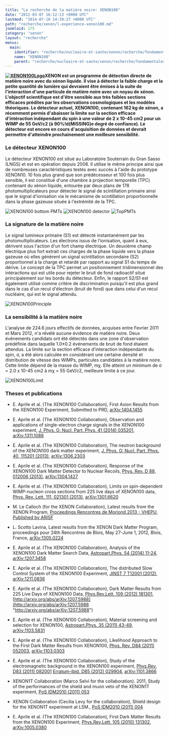 ```yaml
---
title: "La recherche de la matière noire: XENON100"
date: "2012-03-07 16:12:13 +0000 UTC"
lastmod: "2014-07-10 14:39:27 +0000 UTC"
path: "recherche/xenon/l-experience-xenon100.md"
joomlaid: 175
category: "xenon"
layout: "recherche"
menus:
  main:
    identifier: "recherche/nucleaire-et-sante/xenon/recherche/fondamentales/xenon100"
    name: "XENON100"
    parent: "recherche/nucleaire-et-sante/xenon/recherche/fondamentales"
---
```

**[![XENON100Logo](images/Recherche/Xenon/XENON100Logo.jpg)](http://xenon1t.org)XENON est un programme de détection directe de matière noire avec du xénon liquide. Il vise à détecter la faible charge et la petite quantité de lumière qui devraient être émises à la suite de l'interaction d'une particule de matière noire avec un noyau de xénon. L'objectif scientifique est d'être sensible aux très faibles sections efficaces prédites par les observations cosmologiques et les modèles théoriques. Le détecteur actuel, XENON100, contenant 162 kg de xénon, a récemment permis d'abaisser la limite sur la section efficace d'intéraction indépendant du spin à une valeur de 2 x 10\-45 cm2 pour un WIMP de 55 GeV/c2 (à 90%!d(MISSING)e degré de confiance). Le détecteur est encore en cours d'acquisition de données et devrait permettre d'atteindre prochainement une meilleure sensibilité.**

### Le détecteur XENON100

Le détecteur XENON100 est situé au Laboratoire Souterrain du Gran Sasso (LNGS) et est en opération depuis 2008. Il utilise le même principe ainsi que de nombreuses caractéristiques testés avec succès à l'aide du prototype XENON10. 10 fois plus grand que son prédécesseur et 100 fois plus sensible, il est constitué d'une chambre à projection temporelle (TPC) contenant du xénon liquide, entourée par deux plans de 178 photomultiplicateurs pour détecter le signal de scintillation primaire ainsi que le signal d'ionisation via le mécanisme de scintillation proportionnelle dans la phase gazeuse située à l'extrémité de la TPC.

![XENON100 bottom PMTs](images/Recherche/Xenon/XENON100BottomPMTs.jpg) ![XENON100 detector](images/Recherche/Xenon/XENON100.jpg) ![TopPMTs](images/Recherche/Xenon/TopPMTs.jpg)

### La signature de la matière noire

Le signal lumineux primaire (S1) est détecté instantanément par les photomultiplicateurs. Les électrons issus de l'ionisation, quant à eux, dérivent sous l'action d'un fort champ électrique. Un deuxième champ électrique plus fort extrait ces charges de la phase liquide vers la phase gazeuse où elles génèrent un signal scintillation secondaire (S2) proportionnel à la charge et retardé par rapport au signal S1 du temps de dérive. Le concept de la TPC permet un positionnement tridimensionnel des intéractions qui est utile pour rejeter le bruit de fond radioactif situé principalement sur les bords du détecteur. Enfin, le rapport S2/S1 est également utilisé comme critère de discrimination puisqu'il est plus grand dans le cas d'un recul d'électron (bruit de fond) que dans celui d'un recul nucléaire, qui est le signal attendu.

![XENON100Principle](images/Recherche/Xenon/XENON100Principle.jpg)

### La sensibilité à la matière noire

L'analyse de 224.6 jours effectifs de données, acquises entre Fevrier 2011 et Mars 2012, n'a révélé aucune évidence de matière noire. Deux événements candidats ont été détectés dans une zone d'observation prédéfinie dans laquelle 1.0±0.2 événements de bruit de fond étaient attendus. La limite sur la section efficace d'interaction indépendante du spin, σ, a été alors calculée en considérant une certaine densité et distribution de vitesse des WIMPs, particules candidates à la matière noire. Cette limite dépend de la masse du WIMP, mχ. Elle atteint un minimum de σ = 2.0 x 10\-45 cm2 à mχ = 55 GeV/c2, meilleure limite à ce jour.

![XENON100Limit](images/Recherche/Xenon/XENON100Limit.jpg)

### Theses et publications

*   E. Aprile et al. (The XENON100 Collaboration), First Axion Results from the XENON100 Experiment, Submitted to PRD, [arXiv:1404.1455](http://arxiv.org/abs/1404.1455 "http://arxiv.org/abs/1404.1455")
*   E. Aprile et al. (The XENON100 Collaboration), Observation and applications of single-electron charge signals in the XENON100 experiment, [J. Phys. G: Nucl. Part. Phys. 41 (2014) 035201](http://dx.doi.org/10.1088/0954-3899/41/3/035201 "http://dx.doi.org/10.1088/0954-3899/41/3/035201"), [arXiv:1311.1088](http://arxiv.org/abs/1311.1088 "http://arxiv.org/abs/1311.1088")
    

*   E. Aprile et al. (The XENON100 Collaboration), The neutron background of the XENON100 dark matter experiment, [J. Phys. G: Nucl. Part. Phys. 40, 115201 (2013)](http://dx.doi.org/10.1088/0954-3899/40/11/115201 "http://dx.doi.org/10.1088/0954-3899/40/11/115201"), [arXiv:1306.2303](http://arxiv.org/abs/1306.2303 "http://arxiv.org/abs/1306.2303")
    
*   E. Aprile et al. (The XENON100 Collaboration), Response of the XENON100 Dark Matter Detector to Nuclear Recoils, [Phys. Rev. D 88, 012006 (2013)](http://dx.doi.org/10.1103/PhysRevD.88.012006 "http://dx.doi.org/10.1103/PhysRevD.88.012006"), [arXiv:1304.1427](http://arxiv.org/abs/1304.1427 "http://arxiv.org/abs/1304.1427")
    
*   E. Aprile et al. (The XENON100 Collaboration), Limits on spin-dependent WIMP-nucleon cross sections from 225 live days of XENON100 data, [Phys. Rev. Lett. 111, 021301 (2013)](http://dx.doi.org/10.1103/PhysRevLett.111.021301 "http://dx.doi.org/10.1103/PhysRevLett.111.021301"), [arXiv:1301.6620](http://arxiv.org/abs/arXiv:1301.6620 "http://arxiv.org/abs/arXiv:1301.6620")
    
*   M. Le Calloch (for the XENON Collaboration), Latest results from the XENON Program, [Proceedings Rencontres de Moriond 2013 - VHEPU, Published by ARISF](http://moriond.in2p3.fr/Proceedings/2013/Moriond_VHEPU_2013.pdf "http://moriond.in2p3.fr/Proceedings/2013/Moriond_VHEPU_2013.pdf")
    

*   L. Scotto Lavina, Latest results from the XENON Dark Matter Program, proceedings pour 24th Rencontres de Blois, May 27-June 1, 2012, Blois, France, [arXiv:1305.0224](http://arxiv.org/abs/arXiv:1305.0224 "http://arxiv.org/abs/arXiv:1305.0224")
    
*   E. Aprile et al. (The XENON100 Collaboration), Analysis of the XENON100 Dark Matter Search Data, [Astropart.Phys. 54 (2014) 11-24](http://dx.doi.org/10.1016/j.astropartphys.2013.10.002 "http://dx.doi.org/10.1016/j.astropartphys.2013.10.002"), [arXiv:1207.3458](http://arxiv.org/abs/arXiv:1207.3458 "http://arxiv.org/abs/arXiv:1207.3458")
    
*   E. Aprile et al. (The XENON100 Collaboration), The distributed Slow Control System of the XENON100 Experiment, [JINST 7 T12001 (2012)](http://dx.doi.org/10.1088/1748-0221/7/12/T12001 "http://dx.doi.org/10.1088/1748-0221/7/12/T12001"), [arXiv:1211.0836](http://arxiv.org/abs/arXiv:1211.0836 "http://arxiv.org/abs/arXiv:1211.0836")
    
*   E. Aprile et al. (The XENON100 Collaboration), Dark Matter Results from 225 Live Days of XENON100 Data, [Phys.Rev.Lett. 109 (2012) 181301](http://dx.doi.org/10.1103/PhysRevLett.109.181301 "http://dx.doi.org/10.1103/PhysRevLett.109.181301"), [http://arxiv.org/abs/arXiv:1207.5988](http://arxiv.org/abs/arXiv:1207.5988 "http://arxiv.org/abs/arXiv:1207.5988")
    

*   E. Aprile et al. (The XENON100 Collaboration), Material screening and selection for XENON100, [Astropart.Phys. 35 (2011) 43-49](http://dx.doi.org/10.1016/j.astropartphys.2011.06.001 "http://dx.doi.org/10.1016/j.astropartphys.2011.06.001"), [arXiv:1103.5831](http://arxiv.org/abs/arXiv:1103.5831 "http://arxiv.org/abs/arXiv:1103.5831")
    
*   E. Aprile et al. (The XENON100 Collaboration), Likelihood Approach to the First Dark Matter Results from XENON100, [Phys. Rev. D84 (2011) 052003](http://dx.doi.org/10.1103/PhysRevD.84.052003 "http://dx.doi.org/10.1103/PhysRevD.84.052003"), [arXiv:1103.0303](http://arxiv.org/abs/arXiv:1103.0303 "http://arxiv.org/abs/arXiv:1103.0303")
    
*   E. Aprile et al. (The XENON100 Collaboration), Study of the electromagnetic background in the XENON100 experiment, [Phys.Rev. D83 (2011) 082001](http://dx.doi.org/10.1103/PhysRevD.83.082001 "http://dx.doi.org/10.1103/PhysRevD.83.082001") [Erratum-ibid. D85 (2012) 029904](http://dx.doi.org/10.1103/PhysRevD.85.029904 "http://dx.doi.org/10.1103/PhysRevD.85.029904"), [arXiv:1101.3866](http://arxiv.org/abs/arXiv:1101.3866 "http://arxiv.org/abs/arXiv:1101.3866")
    
*   XENON1T Collaboration (Marco Selvi for the collaboration). 2011, Study of the performances of the shield and muon veto of the XENON1T experiment, [PoS IDM2010 (2011) 053](http://pos.sissa.it/archive/conferences/110/053/IDM2010_053.pdf "http://pos.sissa.it/archive/conferences/110/053/IDM2010_053.pdf")
    
*   XENON Collaboration (Cecilia Levy for the collaboration), Shield design for the XENON1T experiment at LSM., [PoS IDM2010 (2011) 004](http://pos.sissa.it/archive/conferences/110/004/IDM2010_004.pdf "http://pos.sissa.it/archive/conferences/110/004/IDM2010_004.pdf")
    

*   E. Aprile et al. (The XENON100 Collaboration), First Dark Matter Results from the XENON100 Experiment, [Phys.Rev.Lett. 105 (2010) 131302](http://dx.doi.org/10.1103/PhysRevLett.105.131302 "http://dx.doi.org/10.1103/PhysRevLett.105.131302"), [arXiv:1005.0380](http://arxiv.org/abs/arXiv:1005.0380 "http://arxiv.org/abs/arXiv:1005.0380")
